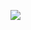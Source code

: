![](https://github-profile-summary-cards.vercel.app/api/cards/profile-details?username=Priyanshu360-cpu&theme=vue)
